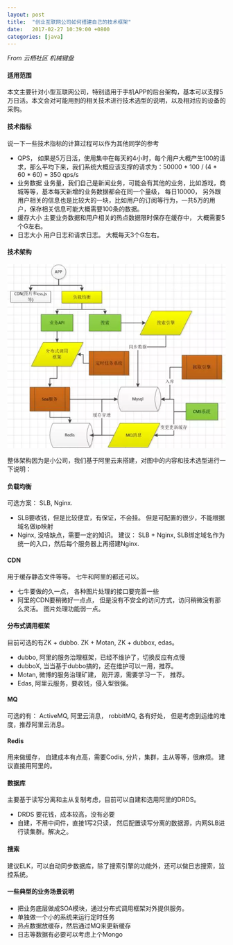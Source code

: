 ```yaml
---
layout: post
title:  "创业互联网公司如何搭建自己的技术框架"
date:   2017-02-27 10:39:00 +0800
categories: [java]
---
```


*From 云栖社区 机械键盘*

#### 适用范围

本文主要针对小型互联网公司，特别适用于手机APP的后台架构，基本可以支撑5万日活。本文会对可能用到的相关技术进行技术选型的说明，以及相对应的设备的采购。





#### 技术指标

说一下一些技术指标的计算过程可以作为其他同学的参考

* QPS， 如果是5万日活，使用集中在每天的4小时，每个用户大概产生100的请求，那么平均下来，我们系统大概应该支撑的请求为：50000 * 100 / (4 * 60 * 60) = 350 qps/s
* 业务数据 业务量，我们自己是新闻业务，可能会有其他的业务，比如游戏，商城等等，基本每天新增的业务数据都会在同一个量级， 每日10000， 另外跟用户相关的信息也是比较大的一块，比如用户的订阅等行为，一共5万的用户，保存相关信息可能大概需要100条的数据。
* 缓存大小 主要业务数据和用户相关的热点数据限时保存在缓存中， 大概需要5个G左右。
* 日志大小 用户日志和请求日志。 大概每天3个G左右。


#### 技术架构

![技术架构](/static/img/jiagou.jpg)

整体架构因为是小公司，我们基于阿里云来搭建，对图中的内容和技术选型进行一下说明：

#### 负载均衡

可选方案： SLB, Nginx. 
- SLB要收钱，但是比较便宜，有保证，不会挂。 但是可配置的很少，不能根据域名做ip映射 
- Nginx, 没啥缺点，需要一定的知识。
建议： SLB + Nginx, SLB绑定域名作为统一的入口，然后每个服务器上再搭建Nginx.

#### CDN

用于缓存静态文件等等。 七牛和阿里的都还可以。
- 七牛要做的久一点， 各种图片处理的接口要完善一些
- 阿里的CDN要稍微好一点点， 但是没有不安全的访问方式，访问稍微没有那么灵活。 图片处理功能弱一点。

#### 分布式调用框架

目前可选的有ZK + dubbo. ZK + Motan, ZK + dubbox, edas。
* dubbo, 阿里的服务治理框架，已经不维护了，切换反应有点慢
* dubboX, 当当基于dubbo搞的，还在维护可以一用，推荐。
* Motan, 微博的服务治理矿建， 刚开源，需要学习一下， 推荐。
* Edas, 阿里云服务，要收钱，侵入型很强。

#### MQ

可选的有： ActiveMQ, 阿里云消息， robbitMQ, 
各有好处， 但是考虑到运维的难度，推荐阿里云消息。

#### Redis

用来做缓存， 自建成本有点高，需要Codis, 分片，集群，主从等等，很麻烦。 建议直接用阿里的。

#### 数据库

主要基于读写分离和主从复制考虑，目前可以自建和选用阿里的DRDS。
- DRDS 要花钱，成本较高，没有必要
- 自建，不用中间件，直接1写2只读， 然后配置读写分离的数据源，内网SLB进行读集群。解决之。

#### 搜索

建议ELK，可以自动同步数据库，除了搜索引擎的功能外，还可以做日志搜索，监控系统。

#### 一些典型的业务场景说明

* 把业务底层做成SOA模块，通过分布式调用框架对外提供服务。
* 单独做一个小的系统来运行定时任务
* 热点数据放缓存，然后通过MQ来更新缓存
* 日志等数据有必要可以考虑上个Mongo